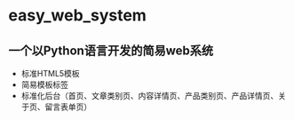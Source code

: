 # easy_web_system
## 一个以Python语言开发的简易web系统
* 标准HTML5模板
* 简易模板标签
* 标准化后台（首页、文章类别页、内容详情页、产品类别页、产品详情页、关于页、留言表单页）
